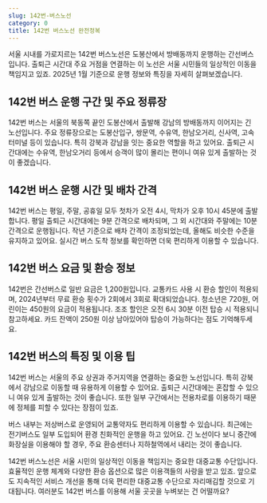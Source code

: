 ```yaml
---
slug: 142번-버스노선
category: 0
title: 142번 버스노선 완전정복
---
```


서울 시내를 가로지르는 142번 버스노선은 도봉산에서 방배동까지 운행하는 간선버스입니다. 출퇴근 시간대 주요 거점을 연결하는 이 노선은 서울 시민들의 일상적인 이동을 책임지고 있죠. 2025년 1월 기준으로 운행 정보와 특징을 자세히 살펴보겠습니다.

## 142번 버스 운행 구간 및 주요 정류장

142번 버스는 서울의 북동쪽 끝인 도봉산에서 출발해 강남의 방배동까지 이어지는 긴 노선입니다. 주요 정류장으로는 도봉산입구, 쌍문역, 수유역, 한남오거리, 신사역, 고속터미널 등이 있습니다. 특히 강북과 강남을 잇는 중요한 역할을 하고 있어요. 출퇴근 시간대에는 수유역, 한남오거리 등에서 승객이 많이 몰리는 편이니 여유 있게 출발하는 것이 좋겠습니다.

## 142번 버스 운행 시간 및 배차 간격

142번 버스는 평일, 주말, 공휴일 모두 첫차가 오전 4시, 막차가 오후 10시 45분에 출발합니다. 평일 출퇴근 시간대에는 9분 간격으로 배차되며, 그 외 시간대와 주말에는 10분 간격으로 운행됩니다. 작년 기준으로 배차 간격이 조정되었는데, 올해도 비슷한 수준을 유지하고 있어요. 실시간 버스 도착 정보를 확인하면 더욱 편리하게 이용할 수 있습니다.

## 142번 버스 요금 및 환승 정보

142번은 간선버스로 일반 요금은 1,200원입니다. 교통카드 사용 시 환승 할인이 적용되며, 2024년부터 무료 환승 횟수가 2회에서 3회로 확대되었습니다. 청소년은 720원, 어린이는 450원의 요금이 적용됩니다. 조조 할인은 오전 6시 30분 이전 탑승 시 적용되니 참고하세요. 카드 잔액이 250원 이상 남아있어야 탑승이 가능하다는 점도 기억해두세요.

## 142번 버스의 특징 및 이용 팁

142번 버스는 서울의 주요 상권과 주거지역을 연결하는 중요한 노선입니다. 특히 강북에서 강남으로 이동할 때 유용하게 이용할 수 있어요. 출퇴근 시간대에는 혼잡할 수 있으니 여유 있게 출발하는 것이 좋습니다. 또한 일부 구간에서는 전용차로를 이용하기 때문에 정체를 피할 수 있다는 장점이 있죠.

버스 내부는 저상버스로 운영되어 교통약자도 편리하게 이용할 수 있습니다. 최근에는 전기버스도 일부 도입되어 환경 친화적인 운행을 하고 있어요. 긴 노선이다 보니 중간에 화장실을 이용해야 할 경우, 주요 환승센터나 지하철역에서 내리는 것이 좋습니다.

142번 버스노선은 서울 시민의 일상적인 이동을 책임지는 중요한 대중교통 수단입니다. 효율적인 운행 체계와 다양한 환승 옵션으로 많은 이용객들의 사랑을 받고 있죠. 앞으로도 지속적인 서비스 개선을 통해 더욱 편리한 대중교통 수단으로 자리매김할 것으로 기대됩니다. 여러분도 142번 버스를 이용해 서울 곳곳을 누벼보는 건 어떨까요?